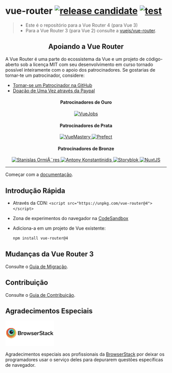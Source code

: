 # vue-router [![release candidate](https://img.shields.io/npm/v/vue-router.svg)](https://www.npmjs.com/package/vue-router) [![test](https://github.com/vuejs/router/actions/workflows/test.yml/badge.svg)](https://github.com/vuejs/router/actions/workflows/test.yml)

> - Este é o repositório para a Vue Router 4 (para Vue 3)
> - Para a Vue Router 3 (para Vue 2) consulte a [vuejs/vue-router](https://github.com/vuejs/vue-router).

<h2 align="center">Apoiando a Vue Router</h2>

A Vue Router é uma parte do ecossistema da Vue e um projeto de código-aberto sob a licença MIT com seu desenvolvimento em curso tornado possível inteiramente com o apoio dos patrocinadores. Se gostarias de tornar-te um patrocinador, considere:

- [Tornar-se um Patrocinador na GitHub](https://github.com/sponsors/posva)
- [Doação de Uma Vez através da Paypal](https://paypal.me/posva)

<!--sponsors start-->

<h4 align="center">Patrocinadores de Ouro</h4>
<p align="center">
    <a href="https://vuejobs.com/?utm_source=vuerouter&utm_campaign=sponsor" target="_blank" rel="noopener noreferrer">
    <picture>
      <source srcset="https://posva-sponsors.pages.dev/logos/vuejobs.svg" media="(prefers-color-scheme: dark)" height="72px" alt="VueJobs" />
      <img src="https://posva-sponsors.pages.dev/logos/vuejobs.svg" height="72px" alt="VueJobs" />
    </picture>
  </a>
</p>

<h4 align="center">Patrocinadores de Prata</h4>
<p align="center">
    <a href="https://www.vuemastery.com/" target="_blank" rel="noopener noreferrer">
    <picture>
      <source srcset="https://posva-sponsors.pages.dev/logos/vuemastery-dark.png" media="(prefers-color-scheme: dark)" height="42px" alt="VueMastery" />
      <img src="https://posva-sponsors.pages.dev/logos/vuemastery-light.svg" height="42px" alt="VueMastery" />
    </picture>
  </a>
    <a href="https://www.prefect.io/" target="_blank" rel="noopener noreferrer">
    <picture>
      <source srcset="https://posva-sponsors.pages.dev/logos/prefectlogo-dark.svg" media="(prefers-color-scheme: dark)" height="42px" alt="Prefect" />
      <img src="https://posva-sponsors.pages.dev/logos/prefectlogo-light.svg" height="42px" alt="Prefect" />
    </picture>
  </a>
</p>

<h4 align="center">Patrocinadores de Bronze</h4>
<p align="center">
    <a href="https://stormier.ninja" target="_blank" rel="noopener noreferrer">
    <picture>
      <source srcset="https://avatars.githubusercontent.com/u/2486424?u=7b0c73ae5d090ce53bf59473094e9606fe082c59&v=4" media="(prefers-color-scheme: dark)" height="26px" alt="Stanislas OrmiÃ¨res" />
      <img src="https://avatars.githubusercontent.com/u/2486424?u=7b0c73ae5d090ce53bf59473094e9606fe082c59&v=4" height="26px" alt="Stanislas OrmiÃ¨res" />
    </picture>
  </a>
    <a href="https://www.vuejs.de" target="_blank" rel="noopener noreferrer">
    <picture>
      <source srcset="https://avatars.githubusercontent.com/u/4183726?u=6b50a8ea16de29d2982f43c5640b1db9299ebcd1&v=4" media="(prefers-color-scheme: dark)" height="26px" alt="Antony Konstantinidis" />
      <img src="https://avatars.githubusercontent.com/u/4183726?u=6b50a8ea16de29d2982f43c5640b1db9299ebcd1&v=4" height="26px" alt="Antony Konstantinidis" />
    </picture>
  </a>
    <a href="https://storyblok.com" target="_blank" rel="noopener noreferrer">
    <picture>
      <source srcset="https://posva-sponsors.pages.dev/logos/storyblok.png" media="(prefers-color-scheme: dark)" height="26px" alt="Storyblok" />
      <img src="https://posva-sponsors.pages.dev/logos/storyblok.png" height="26px" alt="Storyblok" />
    </picture>
  </a>
    <a href="https://nuxtjs.org" target="_blank" rel="noopener noreferrer">
    <picture>
      <source srcset="https://posva-sponsors.pages.dev/logos/nuxt-dark.svg" media="(prefers-color-scheme: dark)" height="26px" alt="NuxtJS" />
      <img src="https://posva-sponsors.pages.dev/logos/nuxt-light.svg" height="26px" alt="NuxtJS" />
    </picture>
  </a>
</p>

<!--sponsors end-->

---

Começar com a [documentação](https://vue-router-docs-pt.netlify.app).

## Introdução Rápida

- Através da CDN: `<script src="https://unpkg.com/vue-router@4"></script>`
- Zona de experimentos do navegador na [CodeSandbox](https://codesandbox.io/s/vue-router-4-reproduction-hb9lh)
- Adiciona-a em um projeto de Vue existente:

  ```bash
  npm install vue-router@4
  ```

## Mudanças da Vue Router 3

Consulte o [Guia de Migração](https://vue-router-docs-pt.netlify.app/guide/migration/).

## Contribuição

Consulte o [Guia de Contribuição](https://github.com/vuejs/router/blob/main/.github/contributing.md).

## Agradecimentos Especiais

<a href="https://www.browserstack.com">
  <img src="https://github.com/vuejs/vue-router/raw/dev/assets/browserstack-logo-600x315.png" height="80" title="BrowserStack Logo" alt="BrowserStack Logo" />
</a>

Agradecimentos especiais aos profissionais da [BrowserStack](https://www.browserstack.com) por deixar os programadores usar o serviço deles para depurarem questões específicas de navegador.
